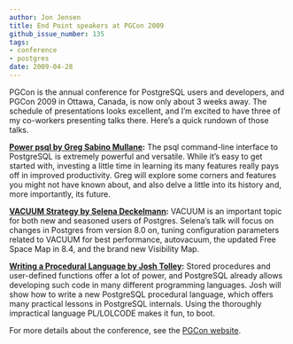 ```yaml
---
author: Jon Jensen
title: End Point speakers at PGCon 2009
github_issue_number: 135
tags:
- conference
- postgres
date: 2009-04-28
---
```




PGCon is the annual conference for PostgreSQL users and developers, and PGCon 2009 in Ottawa, Canada, is now only about 3 weeks away. The schedule of presentations looks excellent, and I’m excited to have three of my co-workers presenting talks there. Here’s a quick rundown of those talks.

**[Power psql by Greg Sabino Mullane](http://www.pgcon.org/2009/schedule/events/167.en.html):** The psql command-line interface to PostgreSQL is extremely powerful and versatile. While it’s easy to get started with, investing a little time in learning its many features really pays off in improved productivity. Greg will explore some corners and features you might not have known about, and also delve a little into its history and, more importantly, its future.

**[VACUUM Strategy by Selena Deckelmann](http://www.pgcon.org/2009/schedule/events/184.en.html):** VACUUM is an important topic for both new and seasoned users of Postgres. Selena’s talk will focus on changes in Postgres from version 8.0 on, tuning configuration parameters related to VACUUM for best performance, autovacuum, the updated Free Space Map in 8.4, and the brand new Visibility Map.

**[Writing a Procedural Language by Josh Tolley](http://www.pgcon.org/2009/schedule/events/159.en.html):** Stored procedures and user-defined functions offer a lot of power, and PostgreSQL already allows developing such code in many different programming languages. Josh will show how to write a new PostgreSQL procedural language, which offers many practical lessons in PostgreSQL internals. Using the thoroughly impractical language PL/LOLCODE makes it fun, to boot.

For more details about the conference, see the [PGCon website](http://www.pgcon.org/2018/).


